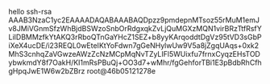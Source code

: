  hello 
 ssh-rsa AAAB3NzaC1yc2EAAAADAQABAAABAQDpzz9pmdepnMTsoz55rMuM1emJv8JMiVGnmSfzWhBjdBSWzoSnbOrRdgxqkZvLjQuMGXzMQN1virBRzTtfRsfYLiIDBMMzfkYtAKQ3rRboQTnGaYHcZ1SEZ+b8yyKArqoddtDgVz95tVD3sGbPiXeX4ucDE/i23REQL0wEteIKtYoFdwn7gGeNHylwUw9V5a8jZgqUAqs+0xk2MhS3cnhqZaVGwzeAWzZcNzMCpMqNvTZyLIFl5WUixfu7frnxCyqzEHsTODybwkmdY8f7OakH/KI1mRsPBuQj+OO3d7+wMhr/fgGehforTBi1E3pBdbRhCfhgHpqJwE1W6w2bZBrz root@46b05121278e

